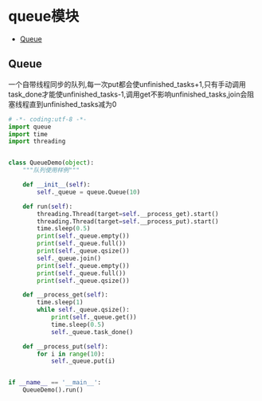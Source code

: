 # queue模块

+ [Queue](#Queue)

## Queue

一个自带线程同步的队列,每一次put都会使unfinished_tasks+1,只有手动调用task_done才能使unfinished_tasks-1,调用get不影响unfinished_tasks,join会阻塞线程直到unfinished_tasks减为0

```python
# -*- coding:utf-8 -*-
import queue
import time
import threading


class QueueDemo(object):
    """队列使用样例"""

    def __init__(self):
        self._queue = queue.Queue(10)

    def run(self):
        threading.Thread(target=self.__process_get).start()
        threading.Thread(target=self.__process_put).start()
        time.sleep(0.5)
        print(self._queue.empty())
        print(self._queue.full())
        print(self._queue.qsize())
        self._queue.join()
        print(self._queue.empty())
        print(self._queue.full())
        print(self._queue.qsize())

    def __process_get(self):
        time.sleep(1)
        while self._queue.qsize():
            print(self._queue.get())
            time.sleep(0.5)
            self._queue.task_done()

    def __process_put(self):
        for i in range(10):
            self._queue.put(i)


if __name__ == '__main__':
    QueueDemo().run()

```
